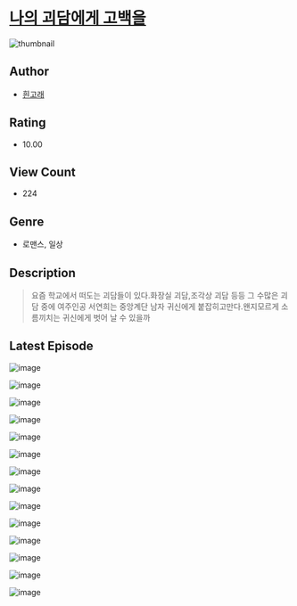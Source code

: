 # [나의 괴담에게 고백을](https://comic.naver.com/bestChallenge/list?titleId=810098)
![thumbnail](https://image-comic.pstatic.net/user_contents_data/challenge_comic/2023/05/23/271001/upload_7076108713785111397_480x623.jpeg)

## Author
- [흰고래](https://comic.naver.com/artistTitle?id=271001)

## Rating
- 10.00

## View Count
- 224

## Genre
- 로맨스, 일상

## Description
> 요즘 학교에서 떠도는 괴담들이 있다.화장실 괴담,조각상 괴담 등등 그 수많은 괴담 중에 여주인공 서연희는 중앙계단 남자 귀신에게 붙잡히고만다.왠지모르게 소름끼치는 귀신에게 벗어 날 수 있을까


## Latest Episode
![image](https://image-comic.pstatic.net/user_contents_data/challenge_comic/2023/05/23/271001/upload_7003441792720004707.jpeg)

![image](https://image-comic.pstatic.net/user_contents_data/challenge_comic/2023/05/23/271001/upload_3906933392068994147.jpeg)

![image](https://image-comic.pstatic.net/user_contents_data/challenge_comic/2023/05/23/271001/upload_3558796128414871603.jpeg)

![image](https://image-comic.pstatic.net/user_contents_data/challenge_comic/2023/05/23/271001/upload_7149518525897914723.jpeg)

![image](https://image-comic.pstatic.net/user_contents_data/challenge_comic/2023/05/23/271001/upload_7219323212808675942.jpeg)

![image](https://image-comic.pstatic.net/user_contents_data/challenge_comic/2023/05/23/271001/upload_3486129384268903480.jpeg)

![image](https://image-comic.pstatic.net/user_contents_data/challenge_comic/2023/05/23/271001/upload_7149295303565324594.jpeg)

![image](https://image-comic.pstatic.net/user_contents_data/challenge_comic/2023/05/23/271001/upload_3690473822151075379.jpeg)

![image](https://image-comic.pstatic.net/user_contents_data/challenge_comic/2023/05/23/271001/upload_4051096940651570533.jpeg)

![image](https://image-comic.pstatic.net/user_contents_data/challenge_comic/2023/05/23/271001/upload_3832625096937399345.jpeg)

![image](https://image-comic.pstatic.net/user_contents_data/challenge_comic/2023/05/23/271001/upload_3545007145306645094.jpeg)

![image](https://image-comic.pstatic.net/user_contents_data/challenge_comic/2023/05/23/271001/upload_3918467238137783863.jpeg)

![image](https://image-comic.pstatic.net/user_contents_data/challenge_comic/2023/05/23/271001/upload_3545236040457479777.jpeg)

![image](https://image-comic.pstatic.net/user_contents_data/challenge_comic/2023/05/23/271001/upload_7305229361269388642.jpeg)
